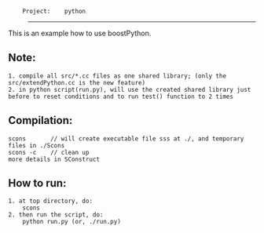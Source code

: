 
        Project:    python
>--------------------------------------------
This is an example how to use boostPython.


Note:
-------------
    1. compile all src/*.cc files as one shared library; (only the src/extendPython.cc is the new feature)
    2. in python script(run.py), will use the created shared library just before to reset conditions and to run test() function to 2 times

Compilation:
-------------
    scons       // will create executable file sss at ./, and temporary files in ./Scons
    scons -c    // clean up
    more details in SConstruct

How to run:
------------
    1. at top directory, do:
        scons
    2. then run the script, do:
        python run.py (or, ./run.py)
